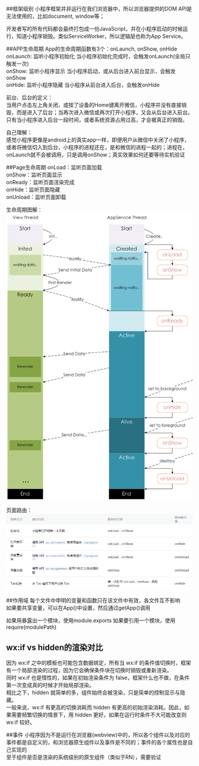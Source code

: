 ##框架级别
小程序框架并非运行在我们浏览器中，所以浏览器提供的DOM API是无法使用的，比如document, window等；

开发者写的所有代码都会最终打包成一份JavaScript，并在小程序启动的时候运行，知道小程序销毁。类似ServiceWorker，所以逻辑层也称为App Service。

##APP生命周期
App的生命周期函数有3个：onLaunch, onShow, onHide  
onLaunch: 监听小程序初始化  当小程序初始化完成时，会触发onLaunch(全局只触发一次)  
onShow: 监听小程序显示  当小程序启动，或从后台进入前台显示，会触发onShow  
onHide: 监听小程序隐藏  当小程序从前台进入后台，会触发onHide  

前台、后台的定义：  
当用户点击左上角关闭，或按了设备的Home键离开微信，小程序并没有直接销毁，而是进入了后台；当再次进入微信或再次打开小程序，又会从后台进入前台。
只有当小程序进入后台一段时间，或者系统资源占用过高，才会被真正的销毁。

自己理解：  
感觉小程序更像是android上的真实app一样，即便用户从微信中关闭了小程序，或者将微信切入到后台，小程序的进程还在，是和微信的进程一起的；进程在，onLaunch就不会被调用，只是调用onShow；真实效果如何还要等待实机验证

##Page生命周期
onLoad：监听页面加载  
onShow：监听页面显示  
onReady：监听页面渲染完成  
onHide：监听页面隐藏  
onUnload：监听页面卸载  

生命周期图解：  
![page-life](img/page-life.png)

页面路由：
![page-nav](img/page-nav.png)

##作用域
每个文件中申明的变量和函数只在该文件中有效，各文件互不影响  
如果要共享变量，可以在App()中设置，然后通过getApp()调用

如果用暴露出一个模块，使用module.exports
如果要引用一个模块，使用require(modulePath)

## wx:if vs hidden的渲染对比
因为 wx:if 之中的模板也可能包含数据绑定，所有当 wx:if 的条件值切换时，框架有一个局部渲染的过程，因为它会确保条件块在切换时销毁或重新渲染。  
同时 wx:if 也是惰性的，如果在初始渲染条件为 false，框架什么也不做，在条件第一次变成真的时候才开始局部渲染。  
相比之下，hidden 就简单的多，组件始终会被渲染，只是简单的控制显示与隐藏。  
一般来说，wx:if 有更高的切换消耗而 hidden 有更高的初始渲染消耗。因此，如果需要频繁切换的情景下，用 hidden 更好，如果在运行时条件不大可能改变则 wx:if 较好。


##事件
小程序因为不是运行在浏览器(webview)中的，所以各个组件以及对应的事件都是自定义的，和浏览器原生组件以及事件是不同的；事件的各个属性也是自己实现的  
至于组件是否是渲染的系统级别的原生组件（类似于RN），需要验证